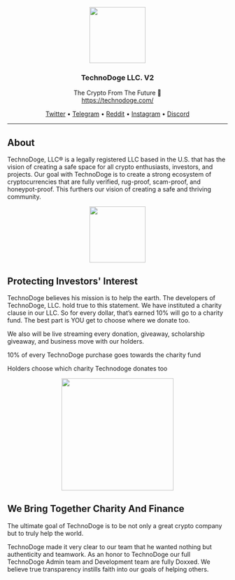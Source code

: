 <p align="center">
  <img src="https://www.technodoge.com/wp-content/uploads/2021/08/head-logo-with-text-600x600.png" width="128" />
  <br/>
  <h3 align="center">TechnoDoge LLC. V2</h3>
</p>
<p align="center">
  <span align="center">The Crypto From The Future 🚀</span>
  <br/>
  <a href ="https://technodoge.com/" target="_blank">https://technodoge.com/</a>
</p>

<p align="center">
  <a href="https://mobile.twitter.com/official_TDOGE">Twitter</a>
  •
  <a href="https://t.me/joinchat/KKI6U7QbwugxZThh">Telegram</a>
  •
  <a href="https://www.reddit.com/r/TechnoDoge/">Reddit</a>
  •
  <a href="https://www.instagram.com/officialtechnodoge/">Instagram</a>
  •
  <a href="https://discord.gg/ZfN4Th3WVx">Discord</a>
</p>

---

## About

<p>TechnoDoge, LLC® is a legally registered LLC based in the U.S. that has the vision of creating a safe space for all crypto enthusiasts, investors, and projects. Our goal with TechnoDoge is to create a strong ecosystem of cryptocurrencies that are
fully verified, rug-proof, scam-proof, and honeypot-proof. This furthers our vision of
creating a safe and thriving community.  </p>

<p align="center">
  <img src="https://www.technodoge.com/wp-content/uploads/2021/07/3d-coin-gold-4.gif" width="128" />
  <br/>

## Protecting Investors' Interest
<p>TechnoDoge believes his mission is to help the earth. The developers of TechnoDoge, LLC. hold true to this statement. We have instituted a charity clause in our LLC. So for every dollar, that’s earned 10% will go to a charity fund. The best part is YOU get to choose where we donate too.</p>
 
<p>We also will be live streaming every donation, giveaway, scholarship giveaway, and business move with our holders.</p>
<p>10% of every TechnoDoge purchase goes towards the charity fund</p>
<p>Holders choose which charity Technodoge donates too</p>

<p align="center">
  <img src="https://www.technodoge.com/wp-content/uploads/2021/08/save-the-world.png" width="256" />
  <br/>

## We Bring Together Charity And Finance

<p>The ultimate goal of TechnoDoge is to be not only a great crypto company but to truly help the world.</p>
 
<p>TechnoDoge made it very clear to our team that he wanted nothing but authenticity and teamwork. As an honor to TechnoDoge our full TechnoDoge Admin team and Development team are fully Doxxed. We believe true transparency instills faith into our goals of helping others.</p>
